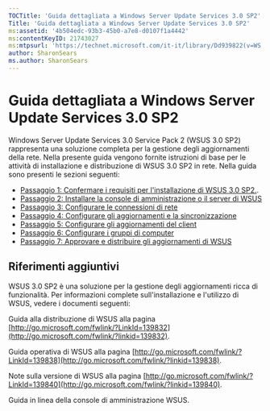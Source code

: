 ```yaml
---
TOCTitle: 'Guida dettagliata a Windows Server Update Services 3.0 SP2'
Title: 'Guida dettagliata a Windows Server Update Services 3.0 SP2'
ms:assetid: '4b504edc-93b3-45b0-a7e8-d0107f1a4442'
ms:contentKeyID: 21743027
ms:mtpsurl: 'https://technet.microsoft.com/it-it/library/Dd939822(v=WS.10)'
author: SharonSears
ms.author: SharonSears
---
```


Guida dettagliata a Windows Server Update Services 3.0 SP2
==========================================================

Windows Server Update Services 3.0 Service Pack 2 (WSUS 3.0 SP2) rappresenta una soluzione completa per la gestione degli aggiornamenti della rete. Nella presente guida vengono fornite istruzioni di base per le attività di installazione e distribuzione di WSUS 3.0 SP2 in rete. Nella guida sono presenti le sezioni seguenti:

-   [Passaggio 1: Confermare i requisiti per l'installazione di WSUS 3.0 SP2.](https://technet.microsoft.com/ec01bd75-5def-4899-8cee-ddab827bbd83).
-   [Passaggio 2: Installare la console di amministrazione o il server di WSUS](https://technet.microsoft.com/6db6fcb0-c55d-43b9-9b07-4040c6267759)
-   [Passaggio 3: Configurare le connessioni di rete](https://technet.microsoft.com/42a144c5-f08e-4a6e-b360-47ddea77bd24)
-   [Passaggio 4: Configurare gli aggiornamenti e la sincronizzazione](https://technet.microsoft.com/deeaa7e1-9b50-45cb-9537-d75f70de3405)
-   [Passaggio 5: Configurare gli aggiornamenti del client](https://technet.microsoft.com/5ae60ead-3e94-456c-a692-c0f193ea5d5a)
-   [Passaggio 6: Configurare i gruppi di computer](https://technet.microsoft.com/70518732-2179-4e41-9609-7f9999867f41)
-   [Passaggio 7: Approvare e distribuire gli aggiornamenti di WSUS](https://technet.microsoft.com/c4e58e17-d5e3-4194-8f26-b459e0c03b86)

Riferimenti aggiuntivi
----------------------

WSUS 3.0 SP2 è una soluzione per la gestione degli aggiornamenti ricca di funzionalità. Per informazioni complete sull'installazione e l'utilizzo di WSUS, vedere i documenti seguenti:

Guida alla distribuzione di WSUS alla pagina [http://go.microsoft.com/fwlink/?LinkId=139832](http://go.microsoft.com/fwlink/?linkid=139832).

Guida operativa di WSUS alla pagina [http://go.microsoft.com/fwlink/?LinkId=139838](http://go.microsoft.com/fwlink/?linkid=139838).

Note sulla versione di WSUS alla pagina [http://go.microsoft.com/fwlink/?LinkId=139840](http://go.microsoft.com/fwlink/?linkid=139840).

Guida in linea della console di amministrazione WSUS.
